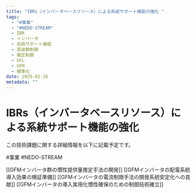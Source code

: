 ```yaml
---
title: "IBRs（インバータベースリソース）による系統サポート機能の強化 "
tags:
  - "#事業"
  - "#NEDO-STREAM"
  - IBR
  - インバータ
  - 系統サポート機能
  - 周波数制御
  - 電圧制御
  - GFL
  - GFM
  - 標準化
date: 2025-02-26
metadata: ""
---
```


# IBRs（インバータベースリソース）による系統サポート機能の強化 

この技術課題に関する詳細情報を以下に記載予定です。


#事業
#NEDO-STREAM

[[GFMインバータ群の慣性提供量推定手法の開発]]
[[GFMインバータの配電系統導入効果の検証準備]]
[[GFMインバータの電流制限手法の開発系統安定化への貢献]]
[[GFMインバータの導入実用化慣性確保のための制御技術確立]]
